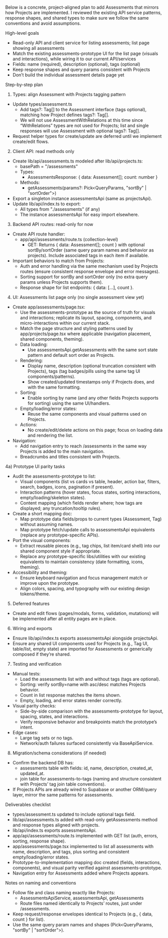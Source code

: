 Below is a concrete, project-aligned plan to add Assessments that mirrors how Projects are implemented. I reviewed the existing API service patterns, response shapes, and shared types to make sure we follow the same conventions and avoid assumptions.

High-level goals
- Read-only API and client service for listing assessments; list page showing all assessments
- Match the existing assessments-prototype UI for the list page (visuals and interactions), while wiring it to our current API/services
- Fields: name (required), description (optional), tags (optional)
- Keep response shapes and query params consistent with Projects
- Don’t build the individual assessment details page yet

Step-by-step plan

1) Types: align Assessment with Projects tagging pattern
- Update types/assessment.ts
    - Add tags?: Tag[] to the Assessment interface (tags optional), matching how Project defines tags?: Tag[].
    - We will not use AssessmentWithRelations at this time since “WithRelations” types are not used for Projects; list and single responses will use Assessment with optional tags?: Tag[].
- Request helper types for create/update are deferred until we implement create/edit flows.

2) Client API: read methods only
- Create lib/api/assessments.ts modeled after lib/api/projects.ts:
    - basePath = "/assessments"
    - Types:
        - AssessmentsResponse: { data: Assessment[]; count: number }
    - Methods:
        - getAssessments(params?: Pick<QueryParams, "sortBy" | "sortOrder">)
- Export a singleton instance assessmentsApi (same as projectsApi).
- Update lib/api/index.ts to export:
    - All types from "./assessments" (if any)
    - The instance assessmentsApi for easy import elsewhere.

3) Backend API routes: read-only for now
- Create API route handler:
    - app/api/assessments/route.ts (collection-level)
        - GET: Returns { data: Assessment[]; count } with optional sortBy/sortOrder (same query param names and behavior as projects). Include associated tags in each item if available.
- Important behaviors to match from Projects:
    - Auth and error handling via the same mechanism used by Projects routes (ensure consistent response envelope and error messages).
    - Sorting support for sortBy and sortOrder only (no extra query params unless Projects supports them).
    - Response shape for list endpoints: { data: [...], count }.

4) UI: Assessments list page only (no single assessment view yet)
- Create app/assessments/page.tsx:
    - Use the assessments-prototype as the source of truth for visuals and interactions; replicate its layout, spacing, components, and micro-interactions within our current stack.
    - Match the page structure and styling patterns used by app/projects/page.tsx where applicable (navigation placement, shared components, theming).
    - Data loading:
        - Use assessmentsApi.getAssessments with the same sort state pattern and default sort order as Projects.
    - Rendering:
        - Display name, description (optional truncation consistent with Projects), tags (tag badges/pills using the same tag UI components/patterns).
        - Show created/updated timestamps only if Projects does, and with the same formatting.
    - Sorting:
        - Enable sorting by name (and any other fields Projects supports for sorting) using the same UI/handlers.
    - Empty/loading/error states:
        - Reuse the same components and visual patterns used on Projects.
    - Actions:
        - No create/edit/delete actions on this page; focus on loading data and rendering the list.
- Navigation:
    - Add navigation entry to reach /assessments in the same way Projects is added to the main navigation.
    - Breadcrumbs and titles consistent with Projects.

4a) Prototype UI parity tasks
- Audit the assessments-prototype to list:
    - Visual components (list vs cards vs table, header, action bar, filters, search, badges, icons, pagination if present).
    - Interaction patterns (hover states, focus states, sorting interactions, empty/loading/skeleton states).
    - Content mapping (which fields render where; how tags are displayed; any truncation/tooltip rules).
- Create a short mapping doc:
    - Map prototype data fields/props to current types (Assessment, Tag) without assuming names.
    - Map prototype fetch/update calls to assessmentsApi equivalents (replace any prototype-specific APIs).
- Port the visual components:
    - Extract reusable pieces (e.g., tag chips, list item/card shell) into our shared component style if appropriate.
    - Replace any prototype-specific libs/utilities with our existing equivalents to maintain consistency (date formatting, icons, theming).
- Accessibility and theming:
    - Ensure keyboard navigation and focus management match or improve upon the prototype.
    - Align colors, spacing, and typography with our existing design tokens/theme.

5) Deferred features
- Create and edit flows (pages/modals, forms, validation, mutations) will be implemented after all entity pages are in place.

6) Wiring and exports
- Ensure lib/api/index.ts exports assessmentsApi alongside projectsApi.
- Ensure any shared UI components used for Projects (e.g., Tag UI, table/list, empty state) are imported for Assessments or generically composed if they’re shared.

7) Testing and verification
- Manual tests:
    - Load the assessments list with and without tags (tags are optional).
    - Sorting: verify sortBy=name with asc/desc matches Projects behavior.
    - Count in list response matches the items shown.
    - Empty, loading, and error states render correctly.
- Visual parity checks:
    - Side-by-side comparison with the assessments-prototype for layout, spacing, states, and interactions.
    - Verify responsive behavior and breakpoints match the prototype’s intent.
- Edge cases:
    - Large tag sets or no tags.
    - Network/auth failures surfaced consistently via BaseApiService.

8) Migration/schema considerations (if needed)
- Confirm the backend DB has:
    - assessments table with fields: id, name, description, created_at, updated_at.
    - join table for assessments-to-tags (naming and structure consistent with Projects’ tag join table conventions).
- If Projects APIs are already wired to Supabase or another ORM/query layer, mirror the same patterns for assessments.

Deliverables checklist
- types/assessment.ts updated to include optional tags field.
- lib/api/assessments.ts added with read-only getAssessments method and response types aligned with projects.
- lib/api/index.ts exports assessmentsApi.
- app/api/assessments/route.ts implemented with GET list (auth, errors, sorting, response shape).
- app/assessments/page.tsx implemented to list all assessments with name, description, and tags, plus sorting and consistent empty/loading/error states.
- Prototype-to-implementation mapping doc created (fields, interactions, components), and visual parity verified against assessments-prototype.
- Navigation entry for Assessments added where Projects appears.

Notes on naming and conventions
- Follow file and class naming exactly like Projects:
    - AssessmentsApiService, assessmentsApi, getAssessments
    - Route files named identically to Projects’ routes, just under /assessments.
- Keep request/response envelopes identical to Projects (e.g., { data, count } for list).
- Use the same query param names and shapes (Pick<QueryParams, "sortBy" | "sortOrder">).
